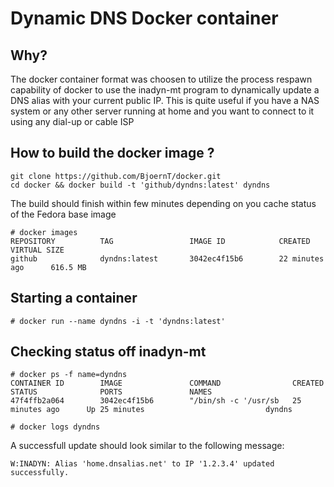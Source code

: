 # Dynamic DNS Docker container

## Why?

The docker container format was choosen to utilize the process respawn capability of docker to 
use the inadyn-mt program to dynamically update a DNS alias with your current public IP.
This is quite useful if you have a NAS system or any other server running at home and you want to connect
to it using any dial-up or cable ISP

## How to build the docker image ?

```
git clone https://github.com/BjoernT/docker.git
cd docker && docker build -t 'github/dyndns:latest' dyndns
```

The build should finish within few minutes depending on you cache status of the Fedora base image

```
# docker images
REPOSITORY          TAG                 IMAGE ID            CREATED             VIRTUAL SIZE
github              dyndns:latest       3042ec4f15b6        22 minutes ago      616.5 MB
```

## Starting a container

```
# docker run --name dyndns -i -t 'dyndns:latest'
```

## Checking status off inadyn-mt

```
# docker ps -f name=dyndns
CONTAINER ID        IMAGE               COMMAND                CREATED             STATUS              PORTS               NAMES
47f4ffb2a064        3042ec4f15b6        "/bin/sh -c '/usr/sb   25 minutes ago      Up 25 minutes                           dyndns
```

```
# docker logs dyndns
```

A successfull update should look similar to the following message:

```
W:INADYN: Alias 'home.dnsalias.net' to IP '1.2.3.4' updated successfully.
```

